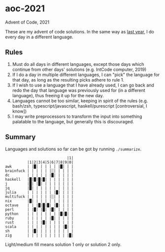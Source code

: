 # aoc-2021
Advent of Code, 2021

These are my advent of code solutions.
In the same way as [last year](https://github.com/dylan-thinnes/aoc-2020), I do every day in a different language.

## Rules

1. Must do all days in different languages, except those days which continue
   from other days' solutions (e.g. IntCode computer, 2019)
2. If I do a day in multiple different languages, I can "pick" the language for
   that day, as long as the resulting picks adhere to rule 1.
3. If I wish to use a language that I have already used, I can go back and redo
   the day that language was previously used for (in a different language),
   thus freeing it up for the new day.
4. Languages cannot be too similar, keeping in spirit of the rules (e.g.
   bash/zsh, typescript/javascript, haskell/purescript [controversial, I know])
5. I may write preprocessors to transform the input into something palatable to
   the language, but generally this is discouraged.

## Summary

Languages and solutions so far can be got by running `./summarize`.

```
                            |1|
          |1|2|3|4|5|6|7|8|9|0|
awk       | |█| | | | | |█| | |
brainfuck | | | | | |░| | | | |
dc        | | | | | |█| | | | |
haskell   |█|█|█|█| | | | | | |
j         |█| |█| | | | | | | |
jq        |█| | | | | | | | | |
julia     | | | | | | |█| | | |
multifuck | | | | | |░| | | | |
nix       |█| | | | | | | | | |
octave    | | |█|█|█| |█| | | |
perl      | |█| |█| |█| | | | |
python    | | | | | | | |█|█| |
ruby      | | | | | |█| | | | |
rust      | | | |█| | | | | | |
scala     | | | | | | | | |█| |
sh        | |█| | | | | | | | |
zig       | | | | | | | | | |█|
```

Light/medium fill means solution 1 only or solution 2 only.
